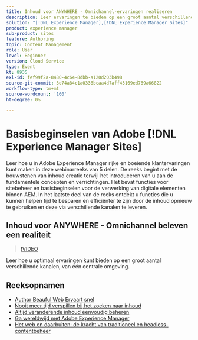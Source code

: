 ```yaml
---
title: Inhoud voor ANYWHERE - Omnichannel-ervaringen realiseren
description: Leer ervaringen te bieden op een groot aantal verschillende kanalen vanuit één omgeving
solution: "[!DNL Experience Manager],[!DNL Experience Manager Sites]"
product: experience manager
sub-product: sites
feature: Authoring
topic: Content Management
role: User
level: Beginner
version: Cloud Service
type: Event
kt: 8935
exl-id: fef99f2a-8480-4c64-8dbb-a120d203b498
source-git-commit: 3e74a84c1a0336bcaa4d7aff43169ed769a66822
workflow-type: tm+mt
source-wordcount: '160'
ht-degree: 0%

---
```


# Basisbeginselen van Adobe [!DNL Experience Manager Sites]

Leer hoe u in Adobe Experience Manager rijke en boeiende klantervaringen kunt maken in deze webinarreeks van 5 delen. De reeks begint met de bouwstenen van inhoud creatie terwijl het introduceren van u aan de fundamentele concepten en verrichtingen. Het bevat functies voor sitebeheer en basisbeginselen voor de verwerking van digitale elementen binnen AEM. In het laatste deel van de reeks ontdekt u functies die u kunnen helpen tijd te besparen en efficiënter te zijn door de inhoud opnieuw te gebruiken en deze via verschillende kanalen te leveren.

## Inhoud voor ANYWHERE - Omnichannel beleven een realiteit

>[!VIDEO](https://video.tv.adobe.com/v/336982/?quality=12&learn=on&hidetitle=true)

Leer hoe u optimaal ervaringen kunt bieden op een groot aantal verschillende kanalen, van één centrale omgeving.

## Reeksopnamen

* [Author Beauful Web Ervaart snel](authoring-fundamentals.md)
* [Nooit meer tijd verspillen bij het zoeken naar inhoud](media-library-administration.md)
* [Altijd veranderende inhoud eenvoudig beheren](collaboration-tools.md)
* [Ga wereldwijd met Adobe Experience Manager](multi-site-management-web-translation.md)
* [Het web en daarbuiten: de kracht van traditioneel en headless-contentbeheer](traditional-headless-content-management.md)

